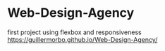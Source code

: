 # Web-Design-Agency
first project using flexbox and responsiveness
https://guillermorbo.github.io/Web-Design-Agency/
